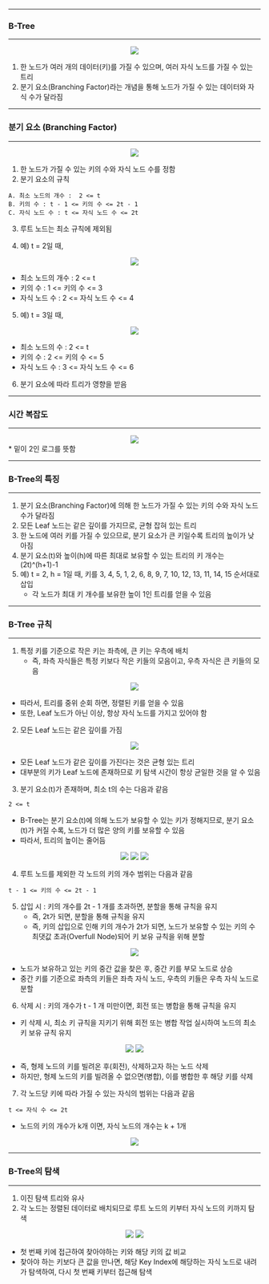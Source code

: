 -----
### B-Tree
-----
<div align="center">
<img src="https://github.com/sooyounghan/Data-Structure/assets/34672301/520a62b5-93df-413c-bb07-9bd43976acf3">
</div>

1. 한 노드가 여러 개의 데이터(키)를 가질 수 있으며, 여러 자식 노드를 가질 수 있는 트리
2. 분기 요소(Branching Factor)라는 개념을 통해 노드가 가질 수 있는 데이터와 자식 수가 달라짐

-----
### 분기 요소 (Branching Factor)
-----
<div align="center">
<img src="https://github.com/sooyounghan/Data-Structure/assets/34672301/a4f33bdc-5699-4af8-836f-206bab808462">
</div>

1. 한 노드가 가질 수 있는 키의 수와 자식 노드 수를 정함
2. 분기 요소의 규칙
```
A. 최소 노드의 개수 :  2 <= t
B. 키의 수 : t - 1 <= 키의 수 <= 2t - 1
C. 자식 노드 수 : t <= 자식 노드 수 <= 2t
```
3. 루트 노드는 최소 규칙에 제외됨

4. 예) t = 2일 때,
<div align="center">
<img src="https://github.com/sooyounghan/Data-Structure/assets/34672301/71623c2a-422d-479f-a96b-ca76a9310acd">
</div>

  - 최소 노드의 개수 : 2 <= t
  - 키의 수 : 1 <= 키의 수 <= 3
  - 자식 노드 수 : 2 <= 자식 노드 수 <= 4

5. 예) t = 3일 때,
<div align="center">
<img src="https://github.com/sooyounghan/Data-Structure/assets/34672301/f51e8e69-43eb-4c2c-9c96-d1c5ed4cb1c0">
</div>

  - 최소 노드의 수 : 2 <= t
  - 키의 수 : 2 <= 키의 수 <= 5
  - 자식 노드 수 : 3 <= 자식 노드 수 <= 6

6. 분기 요소에 따라 트리가 영향을 받음

-----
### 시간 복잡도
-----
<div align="center">
<img src="https://github.com/sooyounghan/Data-Structure/assets/34672301/d856f0cb-0767-43e5-b7b2-dd2860ba2cb4">
</div>
* 밑이 2인 로그를 뜻함

-----
### B-Tree의 특징
-----
1. 분기 요소(Branching Factor)에 의해 한 노드가 가질 수 있는 키의 수와 자식 노드 수가 달라짐
2. 모든 Leaf 노드는 같은 깊이를 가지므로, 균형 잡혀 있는 트리
3. 한 노드에 여러 키를 가질 수 있으므로, 분기 요소가 큰 키일수록 트리의 높이가 낮아짐
4. 분기 요소(t)와 높이(h)에 따른 최대로 보유할 수 있는 트리의 키 개수는 (2t)^(h+1)-1
5. 예) t = 2, h = 1일 때, 키를 3, 4, 5, 1, 2, 6, 8, 9, 7, 10, 12, 13, 11, 14, 15 순서대로 삽입
   - 각 노드가 최대 키 개수를 보유한 높이 1인 트리를 얻을 수 있음

-----
### B-Tree 규칙
-----
1. 특정 키를 기준으로 작은 키는 좌측에, 큰 키는 우측에 배치
   - 즉, 좌측 자식들은 특정 키보다 작은 키들의 모음이고, 우측 자식은 큰 키들의 모음
<div align="center">
<img src="https://github.com/sooyounghan/Data-Structure/assets/34672301/9b2246eb-9c8f-4cc4-ae91-7b61ef85591d">
</div>

   - 따라서, 트리를 중위 순회 하면, 정렬된 키를 얻을 수 있음
   - 또한, Leaf 노드가 아닌 이상, 항상 자식 노드를 가지고 있어야 함
     
2. 모든 Leaf 노드는 같은 깊이를 가짐
<div align="center">
<img src="https://github.com/sooyounghan/Data-Structure/assets/34672301/1d28b494-5504-4e9c-87dc-f9b8578454db">
</div>

  - 모든 Leaf 노드가 같은 깊이를 가진다는 것은 균형 있는 트리
  - 대부분의 키가 Leaf 노드에 존재하므로 키 탐색 시간이 항상 균일한 것을 알 수 있음

3. 분기 요소(t)가 존재하며, 최소 t의 수는 다음과 같음
```
2 <= t
```
  - B-Tree는 분기 요소(t)에 의해 노드가 보유할 수 있는 키가 정해지므로, 분기 요소(t)가 커질 수록, 노드가 더 많은 양의 키를 보유할 수 있음
  - 따라서, 트리의 높이는 줄어듬
<div align="center">
<img src="https://github.com/sooyounghan/Data-Structure/assets/34672301/28a96dfc-df33-4d1d-ba91-64c27d57338c">
<img  src="https://github.com/sooyounghan/Data-Structure/assets/34672301/d5ad7c05-3f46-4c82-a559-4efcce0577f2">
<img  src="https://github.com/sooyounghan/Data-Structure/assets/34672301/5b631030-30b3-4cbb-bfc4-2064b40b90c0">
</div>

4. 루트 노드를 제외한 각 노드의 키의 개수 범위는 다음과 같음
```
t - 1 <= 키의 수 <= 2t - 1
```
5. 삽입 시 : 키의 개수를 2t - 1 개를 초과하면, 분할을 통해 규칙을 유지
   - 즉, 2t가 되면, 분할을 통해 규칙을 유지
   - 즉, 키의 삽입으로 인해 키의 개수가 2t가 되면, 노드가 보유할 수 있는 키의 수 최댓값 초과(Overfull Node)되어 키 보유 규칙을 위해 분할
<div align="center">
<img src="https://github.com/sooyounghan/Data-Structure/assets/34672301/3af0d8f0-d070-4e4e-8e94-cb7ede92ce52">
</div>

   - 노드가 보유하고 있는 키의 중간 값을 찾은 후, 중간 키를 부모 노드로 상승
   - 중간 키를 기준으로 좌측의 키들은 좌측 자식 노드, 우측의 키들은 우측 자식 노드로 분할

6. 삭제 시 : 키의 개수가 t - 1 개 미만이면, 회전 또는 병합을 통해 규칙을 유지
  - 키 삭제 시, 최소 키 규칙을 지키기 위해 회전 또는 병합 작업 실시하여 노드의 최소 키 보유 규칙 유지
<div align="center">
<img src="https://github.com/sooyounghan/Data-Structure/assets/34672301/1a54f352-cd27-4f3f-a0f3-4b1a604d7458">
<img src="https://github.com/sooyounghan/Data-Structure/assets/34672301/033ca019-b7dd-46ad-85a9-1c63725b28ce">
</div>

  - 즉, 형제 노드의 키를 빌려온 후(회전), 삭제하고자 하는 노드 삭제
  - 하지만, 형제 노드의 키를 빌려올 수 없으면(병합), 이를 병합한 후 해당 키를 삭제

7. 각 노드당 키에 따라 가질 수 있는 자식의 범위는 다음과 같음
```
t <= 자식 수 <= 2t
```
  - 노드의 키의 개수가 k개 이면, 자식 노드의 개수는 k + 1개
<div align="center">
<img src="https://github.com/sooyounghan/Data-Structure/assets/34672301/06cc4593-7598-4551-868e-edb3891ed508">
</div>

-----
### B-Tree의 탐색
-----
1. 이진 탐색 트리와 유사
2. 각 노드는 정렬된 데이터로 배치되므로 루트 노드의 키부터 자식 노드의 키까지 탐색
<div align="center">
<img src="https://github.com/sooyounghan/Data-Structure/assets/34672301/6f0eaa28-6165-4969-9d37-9e29a0b0c175">
<img src="https://github.com/sooyounghan/Data-Structure/assets/34672301/7accec5b-33bb-4696-a8ca-37600a26baf5">
</div>

  - 첫 번째 키에 접근하여 찾아야하는 키와 해당 키의 값 비교
  - 찾아야 하는 키보다 큰 값을 만나면, 해당 Key Index에 해당하는 자식 노드로 내려가 탐색하여, 다시 첫 번째 키부터 접근해 탐색
